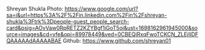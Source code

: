 Shreyan Shukla
Photo: https://www.google.com/url?sa=i&url=https%3A%2F%2Fin.linkedin.com%2Fin%2Fshreyan-shukla%3Ftrk%3Dpeople-guest_people_search-card&psig=AOvVaw0RpRETZ2KZYBgf1iGoT5oj&ust=1698162961945000&source=images&cd=vfe&opi=89978449&ved=0CBEQjRxqFwoTCKCN_ZLEjIIDFQAAAAAdAAAAABAE
Github: https://www.github.com/shreyan01 